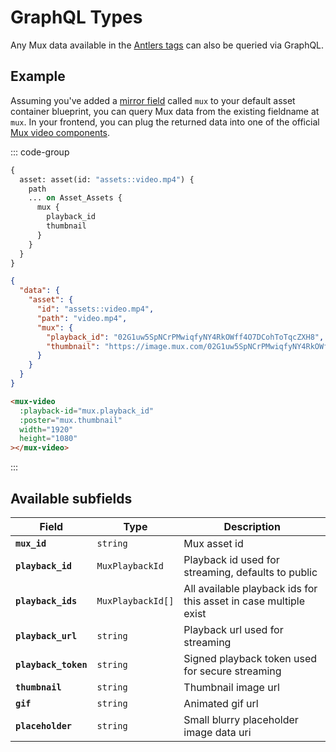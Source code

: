# GraphQL Types

Any Mux data available in the [Antlers tags](./tags) can also be queried via GraphQL.

## Example

Assuming you've added a [mirror field](/upload) called `mux` to your default asset container
blueprint, you can query Mux data from the existing fieldname at `mux`. In your frontend, you can
plug the returned data into  one of the official [Mux video components](/display#video-components).

::: code-group

```graphql [GraphQL Query]
{
  asset: asset(id: "assets::video.mp4") {
    path
    ... on Asset_Assets {
      mux {
        playback_id
        thumbnail
      }
    }
  }
}
```

```json [JSON Result]
{
  "data": {
    "asset": {
      "id": "assets::video.mp4",
      "path": "video.mp4",
      "mux": {
        "playback_id": "02G1uw5SpNCrPMwiqfyNY4RkOWff4O7DCohToTqcZXH8",
        "thumbnail": "https://image.mux.com/02G1uw5SpNCrPMwiqfyNY4RkOWff4O7DCohToTqcZXH8/thumbnail.jpg",
      }
    }
  }
}
```

```html [Frontend Display]
<mux-video
  :playback-id="mux.playback_id"
  :poster="mux.thumbnail"
  width="1920"
  height="1080"
></mux-video>
```

:::

## Available subfields

| Field | Type | Description |
|-------|------|-------------|
| **`mux_id`** | `string` | Mux asset id |
| **`playback_id`** | `MuxPlaybackId` | Playback id used for streaming, defaults to public |
| **`playback_ids`** | `MuxPlaybackId[]` | All available playback ids for this asset in case multiple exist |
| **`playback_url`** | `string` | Playback url used for streaming |
| **`playback_token`** | `string` | Signed playback token used for secure streaming |
| **`thumbnail`** | `string` | Thumbnail image url |
| **`gif`** | `string` | Animated gif url |
| **`placeholder`** | `string` | Small blurry placeholder image data uri |

